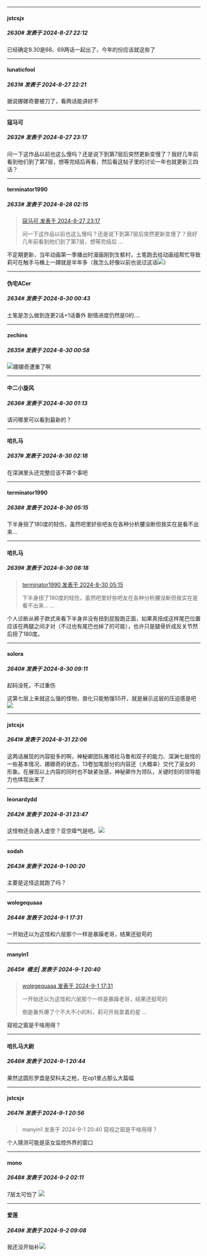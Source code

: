 ﻿
*****

####  jstcsjx  
##### 2630#       发表于 2024-8-27 22:12

已经确定8.30是68、69两话一起出了，今年的份应该就这些了


*****

####  lunaticfool  
##### 2631#       发表于 2024-8-27 22:21

据说娜娜奇要被刀了，看两话能讲好不


*****

####  寇马可  
##### 2632#       发表于 2024-8-27 23:17

问一下这作品以前也这么慢吗？还是说下到第7层后突然更新变慢了？我好几年前看到他们到了第7层，想等完结后再看，然后看这帖子里的讨论一年也就更新三四话？


*****

####  terminator1990  
##### 2633#       发表于 2024-8-28 02:15

<blockquote><a href="httphttps://bbs.saraba1st.com/2b/forum.php?mod=redirect&amp;goto=findpost&amp;pid=66036344&amp;ptid=1337602" target="_blank">寇马可 发表于 2024-8-27 23:17</a>

问一下这作品以前也这么慢吗？还是说下到第7层后突然更新变慢了？我好几年前看到他们到了第7层，想等完结后 ...</blockquote>
不定期更新，当年动画第一季播出时漫画刚到生骸村，土笔跑去给动画组帮忙导致莉可在触手马桶上一蹲就是半年多（我怎么好像以前也说过这话<img src="https://static.saraba1st.com/image/smiley/face2017/068.png" referrerpolicy="no-referrer">）


*****

####  伪宅ACer  
##### 2634#       发表于 2024-8-30 00:43

土笔是怎么做到连更2话+1话番外 剧情进度仍然是0的….


*****

####  zechins  
##### 2635#       发表于 2024-8-30 00:58

<img src="https://static.saraba1st.com/image/smiley/face2017/001.png" referrerpolicy="no-referrer">娜娜奇遭重了啊


*****

####  中二小旋风  
##### 2636#       发表于 2024-8-30 01:13

请问哪里可以看到最新的？


*****

####  哈扎马  
##### 2637#       发表于 2024-8-30 02:18

在深渊里头还完整应该不算个事吧


*****

####  terminator1990  
##### 2638#       发表于 2024-8-30 05:15

下半身扭了180度的轻伤，虽然吧里好些吧友在各种分析腰没断但我实在是看不出来...


*****

####  哈扎马  
##### 2639#       发表于 2024-8-30 08:18

<blockquote><a href="httphttps://bbs.saraba1st.com/2b/forum.php?mod=redirect&amp;goto=findpost&amp;pid=66060095&amp;ptid=1337602" target="_blank">terminator1990 发表于 2024-8-30 05:15</a>

下半身扭了180度的轻伤，虽然吧里好些吧友在各种分析腰没断但我实在是看不出来... ...</blockquote>
个人诊断从裤子款式来看下半身并没有扭到屁股跑正面，如果真扭成这样尾巴位置应该在两腿之间才对（不过也有尾巴也掉了的可能），也许只是腿骨折成反关节然后扭了180度。


*****

####  solora  
##### 2640#       发表于 2024-8-30 09:11

起码没死，不过重伤

这第七层上来就这么强的怪物，兽化只能勉强55开，就是展示这层的压迫感是吧<img src="https://static.saraba1st.com/image/smiley/face2017/018.png" referrerpolicy="no-referrer">


*****

####  jstcsjx  
##### 2641#       发表于 2024-8-31 22:06

这两话展现的内容挺多的啊，神秘卿团队雅塔拉马鲁和双子的能力、深渊七层怪的一些基本情况、娜娜奇的状态，13卷加笔部分的内容还（大概率）交代了巫女的形象。在展现以上内容的同时也不缺紧张感，神秘卿作为领队，关键时刻的领导能力也体现出来了


*****

####  leonardydd  
##### 2642#       发表于 2024-8-31 23:47

这怪物还会遁入虚空？亚空瘴气是吧。<img src="https://static.saraba1st.com/image/smiley/face2017/037.png" referrerpolicy="no-referrer">


*****

####  sodah  
##### 2643#       发表于 2024-9-1 00:20

主要是这怪这就跑了吗？


*****

####  wolegequaaa  
##### 2644#       发表于 2024-9-1 17:31

一开始还以为这怪和六层那个一样是暴躁老哥，结果还挺苟的


*****

####  manyin1  
##### 2645#         楼主| 发表于 2024-9-1 20:40

<blockquote><a href="httphttps://bbs.saraba1st.com/2b/forum.php?mod=redirect&amp;goto=findpost&amp;pid=66082023&amp;ptid=1337602" target="_blank">wolegequaaa 发表于 2024-9-1 17:31</a>

一开始还以为这怪和六层那个一样是暴躁老哥，结果还挺苟的

倒是番外爆了个不大不小的料，莉可开局拿着的星 ...</blockquote>
窥视之窗是干啥用得？

*****

####  哈扎马大尉  
##### 2646#       发表于 2024-9-1 20:44

果然这圆形罗盘是契科夫之枪，在op1里占那么大篇幅


*****

####  jstcsjx  
##### 2647#       发表于 2024-9-1 20:56

<blockquote>manyin1 发表于 2024-9-1 20:40
窥视之窗是干啥用得？</blockquote>
个人猜测可能是巫女监控外界的窗口


*****

####  mono  
##### 2648#       发表于 2024-9-2 02:11

7层太可怕了 <img src="https://static.saraba1st.com/image/smiley/face2017/112.png" referrerpolicy="no-referrer">


*****

####  爱莲  
##### 2649#       发表于 2024-9-2 09:08

我还没开始补<img src="https://static.saraba1st.com/image/smiley/face2017/169.gif" referrerpolicy="no-referrer">


